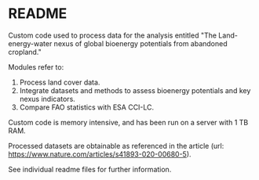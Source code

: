 # README

Custom code used to process data for the analysis entitled "The Land-energy-water nexus of global bioenergy potentials from abandoned cropland."

Modules refer to:
1. Process land cover data.
2. Integrate datasets and methods to assess bioenergy potentials and key nexus indicators.
3. Compare FAO statistics with ESA CCI-LC.

Custom code is memory intensive, and has been run on a server with 1 TB RAM.

Processed datasets are obtainable as referenced in the article (url: https://www.nature.com/articles/s41893-020-00680-5).

See individual readme files for further information.



